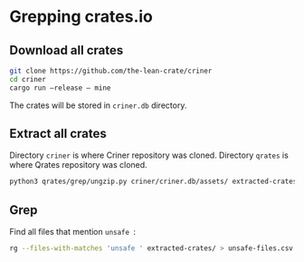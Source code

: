 # Grepping crates.io

## Download all crates

```bash
git clone https://github.com/the-lean-crate/criner
cd criner
cargo run —release — mine
```

The crates will be stored in `criner.db` directory.

## Extract all crates

Directory `criner` is where Criner repository was cloned. Directory `qrates` is where Qrates repository was cloned.

```bash
python3 qrates/grep/ungzip.py criner/criner.db/assets/ extracted-crates >> log
```

## Grep

Find all files that mention `unsafe `:

```bash
rg --files-with-matches 'unsafe ' extracted-crates/ > unsafe-files.csv
```
